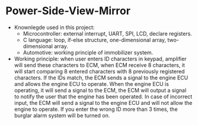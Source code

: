 # Power-Side-View-Mirror
+ Knownlegde used in this project:
  - Microcontroller: external interrupt, UART, SPI, LCD, declare registers.
  - C language: loop, if-else structure, one-dimensional array, two-dimensional array.
  - Automotive: working principle of immobilizer system.
+ Working principle: when user enters ID characters in keypad, amplifier will send these characters to ECM, when ECM receive 8 characters, it will start comparing 8 entered characters with 8 previously registered characters. If the IDs match, the ECM sends a signal to the engine ECU and allows the engine ECU to operate. When the engine ECU is operating, it will send a signal to the ECM, the ECM will output a signal to notify the user that the engine has been operated. In case of incorrect input, the ECM will send a signal to the engine ECU and will not allow the engine to operate. If you enter the wrong ID more than 3 times, the burglar alarm system will be turned on.
